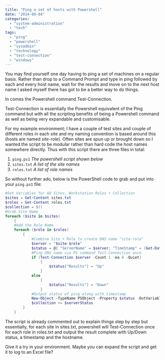 ```yaml
---
title: "Ping a set of hosts with Powershell"
date: "2014-09-04"
categories: 
  - "system-administration"
  - "tech"
tags: 
  - "ping"
  - "powershell"
  - "sysadmin"
  - "technology"
  - "test-connection"
  - "windows"
---
```


You may find yourself one day having to ping a set of machines on a regular basis. Rather than drop to a Command Prompt and type in ping followed by each and every host name, wait for the results and move on to the next host name I asked myself there has got to be a better way to do things.

In comes the Powershell command Test-Connection.

Test-Connection is essentially the Powershell equivalent of the Ping command but with all the scripting benefits of being a Powershell command as well as being very expandable and customisable.

For my example environment; I have a couple of test sites and couple of different roles in each site and my naming convention is based around this (hosts are named _site-role_). Often sites are spun up or brought down so I wanted the script to be modular rather than hard code the host names somewhere directly. Thus with this script there are three files in total:

1. ```ping.ps1``` _The powershell script shown below_
2. ```sites.txt``` _A list of the site names_
3. ```roles.txt``` _A list of role names_

So without further ado, below is the PowerShell code to grab and put into your ```ping.ps1``` file:

```powershell
#Set Variables for AD Sites, Workstation Roles + Collection
$sites = Get-Content sites.txt
$roles = Get-Content roles.txt
$collection = $()
#Grab Site Name
foreach ($site in $sites)
    {
    #Add the Role Name
    foreach ($role in $roles)
        {
            #Combine Site + Role to create DNS name "site-role"
            $server = "$site-$role"
            $status = @{ "ServerName" = $server; "TimeStamp" = (Get-Date -f s) }
            #Ping DNS name via PS command Test-Connection once
            if (Test-Connection $server -Count 1 -ea 0 -Quiet)
                {
                    $status["Results"] = "Up"
                }
            else
                {
                    $status["Results"] = "Down"
                }
            #Output status of ping along with timestamp
            New-Object -TypeName PSObject -Property $status -OutVariable serverStatus
            $collection += $serverStatus
        }
    }
```

The script is already commented out to explain things step by step but essentially, for each site in sites.txt, powershell will Test-Connection once for each role in roles.txt and output the result complete with Up/Down status, a timestamp and the hostname.

Give it a try in your environment. Maybe you can expand the script and get it to log to an Excel file?
